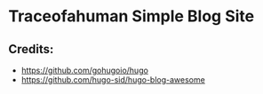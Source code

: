 # Traceofahuman Simple Blog Site

## Credits:
- https://github.com/gohugoio/hugo
- https://github.com/hugo-sid/hugo-blog-awesome
